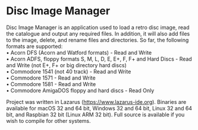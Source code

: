 # Disc Image Manager
Disc Image Manager is an application used to load a retro disc image, read the catalogue and output any required files. In addition, it will also add files to the image, delete, and rename files and directories. So far, the following formats are supported:<br>
• Acorn DFS (Acorn and Watford formats) - Read and Write<br>
• Acorn ADFS, floppy formats S, M, L, D, E, E+, F, F+ and Hard Discs - Read and Write (not E+, F+ or big directory hard discs)<br>
• Commodore 1541 (not 40 track) - Read and Write<br>
• Commodore 1571 - Read and Write<br>
• Commodore 1581 - Read and Write<br>
• Commodore AmigaDOS floppy and hard discs - Read Only<br>

Project was written in Lazarus (https://www.lazarus-ide.org). Binaries are available for macOS 32 and 64 bit, Windows 32 and 64 bit, Linux 32 and 64 bit, and Raspbian 32 bit (Linux ARM 32 bit). Full source is available if you wish to compile for other systems.<br>
